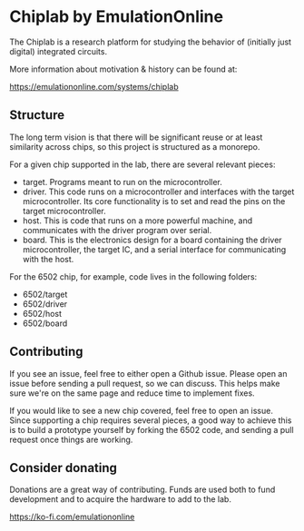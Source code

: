 # Chiplab by EmulationOnline

The Chiplab is a research platform for studying the behavior of (initially just digital)
integrated circuits. 

More information about motivation & history can be found at:

https://emulationonline.com/systems/chiplab

## Structure

The long term vision is that there will be significant reuse or at least
similarity across chips, so this project is structured as a monorepo.

For a given chip supported in the lab, there are several relevant pieces:
- target. Programs meant to run on the microcontroller.
- driver. This code runs on a microcontroller and interfaces with the 
target microcontroller. Its core functionality is to set and read the pins
on the target microcontroller.
- host. This is code that runs on a more powerful machine, and communicates
with the driver program over serial.
- board. This is the electronics design for a board containing the
driver microcontroller, the target IC, and a serial interface for communicating
with the host.

For the 6502 chip, for example, code lives in the following folders:
- 6502/target
- 6502/driver
- 6502/host
- 6502/board

## Contributing

If you see an issue, feel free to either open a Github issue. Please open an
issue before sending a pull request, so we can discuss. This helps make sure
we're on the same page and reduce time to implement fixes.

If you would like to see a new chip covered, feel free to open an issue. Since
supporting a chip requires several pieces, a good way to achieve this is to
build a prototype yourself by forking the 6502 code, and sending a pull request
once things are working.

## Consider donating

Donations are a great way of contributing. Funds are used both to fund
development and to acquire the hardware to add to the lab.

https://ko-fi.com/emulationonline
